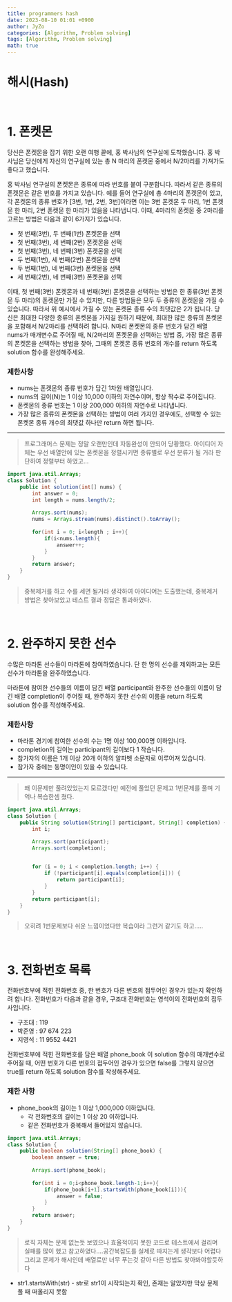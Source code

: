 ```yaml
---
title: programmers hash
date: 2023-08-10 01:01 +0900
author: JyZo
categories: [Algorithm, Problem solving]
tags: [Algorithm, Problem solving]
math: true
---
```



# 해시(Hash)

<br/>

# 1. 폰켓몬

 당신은 폰켓몬을 잡기 위한 오랜 여행 끝에, 홍 박사님의 연구실에 도착했습니다. 홍 박사님은 당신에게 자신의 연구실에 있는 총 N 마리의 폰켓몬 중에서 N/2마리를 가져가도 좋다고 했습니다.

홍 박사님 연구실의 폰켓몬은 종류에 따라 번호를 붙여 구분합니다. 따라서 같은 종류의 폰켓몬은 같은 번호를 가지고 있습니다. 예를 들어 연구실에 총 4마리의 폰켓몬이 있고, 각 폰켓몬의 종류 번호가 [3번, 1번, 2번, 3번]이라면 이는 3번 폰켓몬 두 마리, 1번 폰켓몬 한 마리, 2번 폰켓몬 한 마리가 있음을 나타냅니다. 이때, 4마리의 폰켓몬 중 2마리를 고르는 방법은 다음과 같이 6가지가 있습니다.

- 첫 번째(3번), 두 번째(1번) 폰켓몬을 선택
- 첫 번째(3번), 세 번째(2번) 폰켓몬을 선택
- 첫 번째(3번), 네 번째(3번) 폰켓몬을 선택
- 두 번째(1번), 세 번째(2번) 폰켓몬을 선택
- 두 번째(1번), 네 번째(3번) 폰켓몬을 선택
- 세 번째(2번), 네 번째(3번) 폰켓몬을 선택  

이때, 첫 번째(3번) 폰켓몬과 네 번째(3번) 폰켓몬을 선택하는 방법은 한 종류(3번 폰켓몬 두 마리)의 폰켓몬만 가질 수 있지만, 다른 방법들은 모두 두 종류의 폰켓몬을 가질 수 있습니다. 따라서 위 예시에서 가질 수 있는 폰켓몬 종류 수의 최댓값은 2가 됩니다.
당신은 최대한 다양한 종류의 폰켓몬을 가지길 원하기 때문에, 최대한 많은 종류의 폰켓몬을 포함해서 N/2마리를 선택하려 합니다. N마리 폰켓몬의 종류 번호가 담긴 배열 nums가 매개변수로 주어질 때, N/2마리의 폰켓몬을 선택하는 방법 중, 가장 많은 종류의 폰켓몬을 선택하는 방법을 찾아, 그때의 폰켓몬 종류 번호의 개수를 return 하도록 solution 함수를 완성해주세요.  

### 제한사항
- nums는 폰켓몬의 종류 번호가 담긴 1차원 배열입니다.
- nums의 길이(N)는 1 이상 10,000 이하의 자연수이며, 항상 짝수로 주어집니다.
- 폰켓몬의 종류 번호는 1 이상 200,000 이하의 자연수로 나타냅니다.
- 가장 많은 종류의 폰켓몬을 선택하는 방법이 여러 가지인 경우에도, 선택할 수 있는 폰켓몬 종류 개수의 최댓값 하나만 return 하면 됩니다.

----

>프로그래머스 문제는 정말 오랜만인데 자동완성이 안되어 당황했다. 아이디어 자체는 우선 배열안에 있는 폰켓몬을 정렬시키면 종류별로 우선 분류가 될 거라 판단하여 정렬부터 하였고...

```java
import java.util.Arrays;
class Solution {
    public int solution(int[] nums) {
        int answer = 0;
        int length = nums.length/2;
        
        Arrays.sort(nums);
        nums = Arrays.stream(nums).distinct().toArray();
        
        for(int i = 0; i<length ; i++){
            if(i<nums.length){
                answer++;
            }  
        }
        return answer;
    }
}
```
> 중복제거를 하고 수를 세면 될거라 생각하여 아이디어는 도출했는데, 중복제거 방법은 찾아보았고 테스트 결과 정답은 통과하였다.


<br/>

# 2. 완주하지 못한 선수

수많은 마라톤 선수들이 마라톤에 참여하였습니다. 단 한 명의 선수를 제외하고는 모든 선수가 마라톤을 완주하였습니다.

마라톤에 참여한 선수들의 이름이 담긴 배열 participant와 완주한 선수들의 이름이 담긴 배열 completion이 주어질 때, 완주하지 못한 선수의 이름을 return 하도록 solution 함수를 작성해주세요.

### 제한사항

- 마라톤 경기에 참여한 선수의 수는 1명 이상 100,000명 이하입니다.
- completion의 길이는 participant의 길이보다 1 작습니다.
- 참가자의 이름은 1개 이상 20개 이하의 알파벳 소문자로 이루어져 있습니다.
- 참가자 중에는 동명이인이 있을 수 있습니다.

-----
>왜 이문제만 풀려있었는지 모르겠다만 예전에 풀었던 문제고 1번문제를 풀며 기억나 복습한셈 쳤다. 

```java
import java.util.Arrays;
class Solution {
    public String solution(String[] participant, String[] completion) {
        int i; 

        Arrays.sort(participant); 
        Arrays.sort(completion); 

        
        for (i = 0; i < completion.length; i++) {
            if (!participant[i].equals(completion[i])) {
                return participant[i];
            }
        }
        return participant[i]; 
    }
}
```
> 오히려 1번문제보다 쉬운 느낌이었다만 복습이라 그런거 같기도 하고.....

<br/>


# 3. 전화번호 목록

전화번호부에 적힌 전화번호 중, 한 번호가 다른 번호의 접두어인 경우가 있는지 확인하려 합니다.
전화번호가 다음과 같을 경우, 구조대 전화번호는 영석이의 전화번호의 접두사입니다.

- 구조대 : 119
- 박준영 : 97 674 223
- 지영석 : 11 9552 4421  

전화번호부에 적힌 전화번호를 담은 배열 phone_book 이 solution 함수의 매개변수로 주어질 때, 어떤 번호가 다른 번호의 접두어인 경우가 있으면 false를 그렇지 않으면 true를 return 하도록 solution 함수를 작성해주세요.

### 제한 사항

- phone_book의 길이는 1 이상 1,000,000 이하입니다.
    - 각 전화번호의 길이는 1 이상 20 이하입니다.
    - 같은 전화번호가 중복해서 들어있지 않습니다.

```java
import java.util.Arrays;
class Solution {
    public boolean solution(String[] phone_book) {
        boolean answer = true;
        
        Arrays.sort(phone_book);
        
        for(int i = 0;i<phone_book.length-1;i++){
            if(phone_book[i+1].startsWith(phone_book[i])){
                answer = false;
            }
        }
        return answer;
    }
}
```
> 로직 자체는 문제 없는듯 보였으나 효율적이지 못한 코드로 테스트에서 걸리며 실패를 많이 했고 참고하였다....공간복잡도를 실제로 따지는게 생각보다 어렵다
그리고 문제가 해시인데 배열로만 너무 푸는것 같아 다른 방법도 찾아봐야할듯하다

- str1.startsWith(str) - str로 str1이 시작되는지 확인, 존재는 알았지만 막상 문제 풀 때 떠올리지 못함

<br/>
